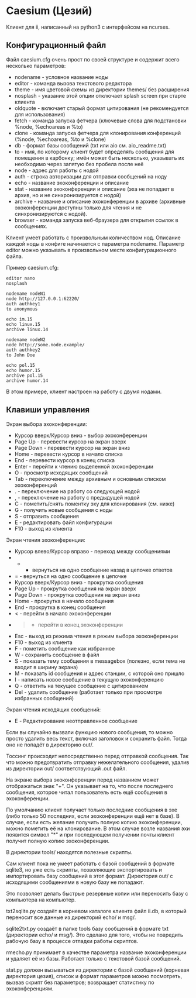 Caesium (Цезий)
===============

Клиент для ii, написанный на python3 с интерфейсом на ncurses.


Конфигурационный файл
---------------------

Файл caesium.cfg очень прост по своей структуре и содержит всего несколько параметров:

  * nodename - условное название ноды
  * editor - команда вызова текстового редактора
  * theme - имя цветовой схемы из директории themes/ без расширения
  * nosplash - указание этой опции отключает splash screen при старте клиента
  * oldquote - включает старый формат цитирования (не рекомендуется для использования)
  * fetch - команда запуска фетчера (ключевые слова для подстановки %node, %echoareas и %to)
  * clone - команда запуска фетчера для клонирования конференций (%node, %echoareas, %to и %clone)
  * db - формат базы сообщений (txt или aio см. aio_readme.txt)
  * to - имя, по которому клиент будет определять сообщения для помещения в карбонку; имён может быть несколько, указывать их необходимо через запятую без пробела после неё
  * node - адрес для работы с нодой
  * auth - строка авторизации для отправки сообщений на ноду
  * echo - название эхоконференции и описание
  * stat - название эхоконференции и описание (эха не попадает в архив, но и не синхронизируется с нодой)
  * archive - название и описание эхоконференции в архиве (архивные эхоконференции доступны только для чтения и не синхронизируются с нодой).
  * browser - команда запуска веб-браузера для открытия ссылок в сообщениях.

Клиент умеет работать с произвольным количеством нод. Описание каждой ноды в конфиге начинается с параметра nodename. Параметр editor можно указывать в произвольном месте конфигурационного файла.

Пример caesium.cfg:

```
editor nano
nosplash

nodename nodeN1
node http://127.0.0.1:62220/
auth authkey1
to anonymous

echo im.15
echo linux.15
archive linux.14

nodename nodeN2
node http://some.node.example/
auth authkey2
to John Doe

echo pol.15
echo humor.15
archive pol.15
archive humor.14
```

В этом примере, клиент настроен на работу с двумя нодами.


Клавиши управления
------------------

Экран выбора эхоконференции:

  * Курсор вверх/Курсор вниз - выбор эхоконференции
  * Page Up - перевести курсор на экран вверх
  * Page Down - перевести курсор на экран вниз
  * Home - перевести курсор в начало списка
  * End - перевести курсор в конец списка
  * Enter - перейти к чтению выделенной эхоконференции
  * O - просмотр исходящих сообщений
  * Tab - переключение между архивным и основным списком эхоконференций
  * . - переключение на работу со следующей нодой
  * , - переключение на работу с предыдущей нодой
  * C - пометить/снять поментку эху для клонирования (см. ниже)
  * G - получить новые сообщения с ноды
  * S - отправить сообщения
  * E - редактировать файл конфигурации
  * F10 - выход из клиента

Экран чтения эхоконференции:

  * Курсор влево/Курсор вправо - переход между сообщениями
  * - - вернуться на одно сообщение назад в цепочке ответов
  * = - вернуться на одно сообщение в цепочке
  * Курсор вверх/Курсор вниз - прокрутка сообщения
  * Page Up - прокрутка сообщения на экран вверх
  * Page Down - прокрутка сообщения на экран вниз
  * Home - прокрутка в начало сообщения
  * End - прокрутка в конец сообщения
  * < - перейти в начало эхоконференции
  * > - перейти в конец эхоконференции
  * Esc - выход из режима чтения в режим выбора эхоконференции
  * F10 - выход из клиента
  * F - пометить сообщение как избранное
  * W - сохранить сообщение в файл
  * S - показать тему сообщения в messagebox (полезно, если тема не входит в ширину экрана)
  * M - показать id сообщения и адрес станции, с которой оно пришло
  * I - написать новое сообщение в текущую эхоконференцию
  * Q - ответить на текущее сообщение с цитированием
  * Del - удалить сообщение (работает только при просмотре избранных сообщений)

Экран чтения исходящих сообщений:

  * E - Редактирование неотправленное сообщение


Если вы случайно вызвали функцию нового сообщения, то можно просто удалить весь текст, включая заголовок и сохранить файл. Тогда оно не попадёт в директорию out/.

Тоссинг происходит непосредственно перед отправкой сообщения. Так что можно предотвратить отправку нежелательного сообщения, удалив из директории out/ соответствующий .out файл.

На экране выбора эхоконференции перед названием может отображаться знак "+". Он указывает на то, что после последнего сообщения, которое читал пользователь есть ещё сообщения в эхоконференции.

По умолчанию клиент получает только последние сообщения в эхе (либо только 50 последних, если эхоконференции ещё нет в базе). В случае, если есть желание получить полную копию эхоконференции, можно пометить её на клонирование. В этом случае возле названия эхи появится символ "*" и при последующем получении почты клиент получит полную копию эхоконференции.

В директории tools/ находятся полезные скрипты.

Сам клиент пока не умеет работать с базой сообщений в формате sqlite3, но уже есть скрипты, позволяющие экспортировать и импортировать базу сообщений в этот формат. Директория out/ с исходящими сообщениями в новую базу не попадают.

Это позволяет делать быстрые резервные копии или переносить базу с компьютера на компьютер.

txt2sqlite.py создаёт в корневом каталоге клиента файл ii.db, в который переносит все данные из директорий echo/ и msg/.

sqlite2txt.py создаёт в папке tools базу сообщений в формате txt (директории echo/ и msg/). Это сделано для того, чтобы не повредить рабочую базу в процессе отладки работы скриптов.

rmecho.py принимает в качестве параметра название эхоконференции и удаляет её из базы. Работает только с текстовой базой сообщений.

stat.py должен вызываться из директории с базой сообщений (корневая директория цезия), список и формат параметров можно посмотреть, вызвав скрипт без параметров; возвращает статистику по эхоконференциям.
